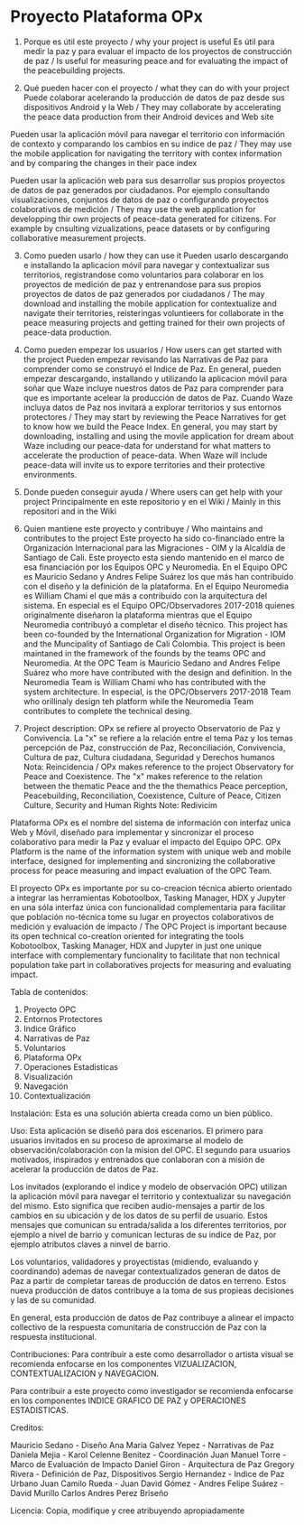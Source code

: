 # Proyecto Plataforma OPx

1. Porque es útil este proyecto / why your project is useful
Es útil para medir la paz y para evaluar el impacto de los proyectos de construcción de paz / Is useful for measuring peace and for evaluating the impact of the peacebuilding projects.

2. Qué pueden hacer con el proyecto / what they can do with your project
Puede colaborar acelerando la producción de datos de paz desde sus dispositivos Android y la Web / They may collaborate by accelerating the peace data production from their Android devices and Web site

Pueden usar la aplicación móvil para navegar el territorio con información de contexto y comparando los cambios en su indice de paz / They may use the mobile application for navigating the territory with contex information and by comparing the changes in their pace index

Pueden usar la aplicación web para sus desarrollar sus propios proyectos de datos de paz generados por ciudadanos. Por ejemplo consultando visualizaciones, conjuntos de datos de paz o configurando proyectos colaborativos de medición / They may use the web application for developping thir own projects of peace-data generated for citizens. For example by cnsulting vizualizations, peace datasets or by configuring collaborative measurement projects.

3. Como pueden usarlo / how they can use it
Pueden usarlo descargando e installando la aplicacion móvil para navegar y contextualizar sus territorios, registrandose como voluntarios para colaborar en los proyectos de medición de paz y entrenandose para sus propios proyectos de datos de paz generados por ciudadanos / The may download and installing the mobile application for contextualize and navigate their territories, reisteringas voluntieers for collaborate in the peace measuring projects and getting trained for their own projects of peace-data production.

4. Como pueden empezar los usuarios / How users can get started with the project
Pueden empezar revisando las Narrativas de Paz para comprender como se construyó el Indice de Paz. En general, pueden empezar descargando, installando y utilizando la aplicacion móvil para soñar que Waze incluye nuestros datos de Paz para comprender para que es importante acelear la producción de datos de Paz. Cuando Waze incluya datos de Paz nos invitará a explorar territorios y sus entornos protectores / They may start by reviewing the Peace Narratives for get to know how we build the Peace Index. En general, you may start by downloading, installing and using the movile application for dream about Waze including our peace-data for understand for what matters to accelerate the production of peace-data. When Waze will include peace-data will invite us to expore territories and their protective environments.

5. Donde pueden conseguir ayuda / Where users can get help with your project
Principalmente en este repositorio y en el Wiki / Mainly in this repositori and in the Wiki

6. Quien mantiene este proyecto y contribuye / Who maintains and contributes to the project
Este proyecto ha sido co-financiado entre la Organización Internacional para las Migraciones - OIM y la Alcaldía de Santiago de Cali. Este proyecto esta siendo mantenido en el marco de esa financiación por los Equipos OPC y Neuromedia. En el Equipo OPC es Mauricio Sedano y Andres Felipe Suárez los que más han contribuido con el diseño y la definición de la plataforma. En el Equipo Neuromedia es William Chami el que más a contribuido con la arquitectura del sistema. En especial es el Equipo OPC/Observadores 2017-2018 quienes originalmente diseñaron la plataforma mientras que el Equipo Neuromedia contribuyó a completar el diseño técnico. This project has been co-founded by the International Organization for Migration - IOM and the Muncipality of Santiago de Cali Colombia. This project is been maintaned in the framework of the founds by the teams OPC and Neuromedia. At the OPC Team is Mauricio Sedano and Andres Felipe Suárez who more have contributed with the design and definition. In the Neuromedia Team is William Chami who has contributed with the system architecture. In especial, is the OPC/Observers 2017-2018 Team who orillinaly design teh platform while the Neuromedia Team contributes to complete the technical desing.

7. Project description: 
OPx se refiere al proyecto Observatorio de Paz y Convivencia. La "x" se refiere a la relación entre el tema Paz y los temas percepción de Paz, construcción de Paz, Reconciliación, Convivencia, Cultura de paz, Cultura ciudadana, Seguridad y Derechos humanos Nota: Reincidencia / OPx makes reference to the project Observatory for Peace and Coexistence. The "x" makes reference to the relation between the thematic Peace and the the themathics Peace perception, Peacebuilding, Reconciliation, Coexistence, Culture of Peace, Citizen Culture, Security and Human Rights Note: Redivicim

Plataforma OPx es el nombre del sistema de información con interfaz unica Web y Móvil, diseñado para implementar y sincronizar el proceso colaborativo para medir la Paz y evaluar el impacto del Equipo OPC. OPx Platform is the name of the information system with unique web and mobile interface, designed for implementing and sincronizing the collaborative process for peace measuring and impact evaluation of the OPC Team. 

El proyecto OPx es importante por su co-creacion técnica abierto orientado a integrar las herramientas Kobotoolbox, Tasking Manager, HDX y Jupyter en una sóla interfaz única con funcionalidad complementaria para facilitar que población no-técnica tome su lugar en proyectos colaborativos de medición y evaluación de impacto / The OPC Project is important because its open technical co-creation oriented for integrating the tools Kobotoolbox, Tasking Manager, HDX and Jupyter in just one unique interface with complementary funcionality to facilitate that non technical population take part in collaboratives projects for measuring and evaluating impact.

Tabla de contenidos:
1. Proyecto OPC
2. Entornos Protectores
3. Indice Gráfico
4. Narrativas de Paz
5. Voluntarios
6. Plataforma OPx
7. Operaciones Estadisticas
8. Visualización
9. Navegación
10. Contextualización

Instalación: 
Esta es una solución abierta creada como un bien público. 

Uso: 
Esta aplicación se diseñó para dos escenarios. El primero para usuarios invitados en su proceso de aproximarse al modelo de observación/colaboración con la mision del OPC. El segundo para usuarios motivados, inspirados y entrenados que conlaboran con a misión de acelerar la producción de datos de Paz.

Los invitados (explorando el indice y modelo de observación OPC) utilizan la aplicación móvil para navegar el territorio y contextualizar su navegación del mismo. Esto significa que reciben audio-mensajes a partir de los cambios en su ubicación y de los datos de su perfil de usuario. Estos mensajes que comunican su entrada/salida a los diferentes territorios, por ejemplo a nivel de barrio y comunican lecturas de su indice de Paz, por ejemplo atributos claves a ninvel de barrio. 

Los voluntarios, validadores y proyectistas (midiendo, evaluando y coordinando) ademas de navegar contextualizados generan de datos de Paz a partir de completar tareas de producción de datos en terreno. Estos nueva producción de datos contribuye a la toma de sus propieas decisiones y las de su comunidad.

En general, esta producción de datos de Paz contribuye a alinear el impacto collectivo de la respuesta comunitaria de construcción de Paz con la respuesta institucional.


Contribuciones: 
Para contribuir a este como desarrollador o artista visual se recomienda enfocarse en los componentes VIZUALIZACION, CONTEXTUALIZACION y NAVEGACION.

Para contribuir a este proyecto como investigador se recomienda enfocarse en los componentes INDICE GRAFICO DE PAZ y OPERACIONES ESTADISTICAS. 

Creditos: 

Mauricio Sedano - Diseño
Ana Maria Galvez Yepez - Narrativas de Paz
Daniela Mejia - 
Karol Celenne Benitez - Coordinación 
Juan Manuel Torre - Marco de Evaluación de Impacto
Daniel Giron - Arquitectura de Paz
Gregory Rivera - Definición de Paz, Dispositivos
Sergio Hernandez - Indice de Paz Urbano
Juan Camilo Rueda -
Juan David Gómez - 
Andres Felipe Suárez -
David Murillo
Carlos Andres Perez Briseño


Licencia:
Copia, modifique y cree atribuyendo apropiadamente
